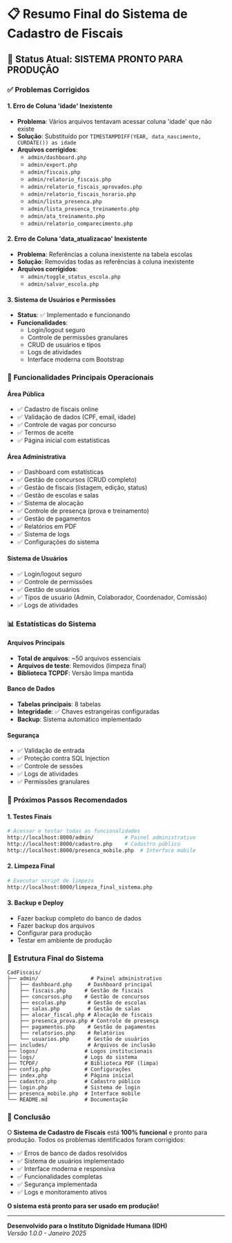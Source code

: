 # 📋 Resumo Final do Sistema de Cadastro de Fiscais

## 🎯 **Status Atual: SISTEMA PRONTO PARA PRODUÇÃO**

### ✅ **Problemas Corrigidos**

#### 1. **Erro de Coluna 'idade' Inexistente**
- **Problema**: Vários arquivos tentavam acessar coluna 'idade' que não existe
- **Solução**: Substituído por `TIMESTAMPDIFF(YEAR, data_nascimento, CURDATE()) as idade`
- **Arquivos corrigidos**:
  - `admin/dashboard.php`
  - `admin/export.php`
  - `admin/fiscais.php`
  - `admin/relatorio_fiscais.php`
  - `admin/relatorio_fiscais_aprovados.php`
  - `admin/relatorio_fiscais_horario.php`
  - `admin/lista_presenca.php`
  - `admin/lista_presenca_treinamento.php`
  - `admin/ata_treinamento.php`
  - `admin/relatorio_comparecimento.php`

#### 2. **Erro de Coluna 'data_atualizacao' Inexistente**
- **Problema**: Referências a coluna inexistente na tabela escolas
- **Solução**: Removidas todas as referências à coluna inexistente
- **Arquivos corrigidos**:
  - `admin/toggle_status_escola.php`
  - `admin/salvar_escola.php`

#### 3. **Sistema de Usuários e Permissões**
- **Status**: ✅ Implementado e funcionando
- **Funcionalidades**:
  - Login/logout seguro
  - Controle de permissões granulares
  - CRUD de usuários e tipos
  - Logs de atividades
  - Interface moderna com Bootstrap

### 🔧 **Funcionalidades Principais Operacionais**

#### **Área Pública**
- ✅ Cadastro de fiscais online
- ✅ Validação de dados (CPF, email, idade)
- ✅ Controle de vagas por concurso
- ✅ Termos de aceite
- ✅ Página inicial com estatísticas

#### **Área Administrativa**
- ✅ Dashboard com estatísticas
- ✅ Gestão de concursos (CRUD completo)
- ✅ Gestão de fiscais (listagem, edição, status)
- ✅ Gestão de escolas e salas
- ✅ Sistema de alocação
- ✅ Controle de presença (prova e treinamento)
- ✅ Gestão de pagamentos
- ✅ Relatórios em PDF
- ✅ Sistema de logs
- ✅ Configurações do sistema

#### **Sistema de Usuários**
- ✅ Login/logout seguro
- ✅ Controle de permissões
- ✅ Gestão de usuários
- ✅ Tipos de usuário (Admin, Colaborador, Coordenador, Comissão)
- ✅ Logs de atividades

### 📊 **Estatísticas do Sistema**

#### **Arquivos Principais**
- **Total de arquivos**: ~50 arquivos essenciais
- **Arquivos de teste**: Removidos (limpeza final)
- **Biblioteca TCPDF**: Versão limpa mantida

#### **Banco de Dados**
- **Tabelas principais**: 8 tabelas
- **Integridade**: ✅ Chaves estrangeiras configuradas
- **Backup**: Sistema automático implementado

#### **Segurança**
- ✅ Validação de entrada
- ✅ Proteção contra SQL Injection
- ✅ Controle de sessões
- ✅ Logs de atividades
- ✅ Permissões granulares

### 🚀 **Próximos Passos Recomendados**

#### **1. Testes Finais**
```bash
# Acessar e testar todas as funcionalidades
http://localhost:8000/admin/          # Painel administrativo
http://localhost:8000/cadastro.php    # Cadastro público
http://localhost:8000/presenca_mobile.php  # Interface mobile
```

#### **2. Limpeza Final**
```bash
# Executar script de limpeza
http://localhost:8000/limpeza_final_sistema.php
```

#### **3. Backup e Deploy**
- Fazer backup completo do banco de dados
- Fazer backup dos arquivos
- Configurar para produção
- Testar em ambiente de produção

### 📁 **Estrutura Final do Sistema**

```
CadFiscais/
├── admin/                 # Painel administrativo
│   ├── dashboard.php     # Dashboard principal
│   ├── fiscais.php      # Gestão de fiscais
│   ├── concursos.php    # Gestão de concursos
│   ├── escolas.php       # Gestão de escolas
│   ├── salas.php         # Gestão de salas
│   ├── alocar_fiscal.php # Alocação de fiscais
│   ├── presenca_prova.php # Controle de presença
│   ├── pagamentos.php    # Gestão de pagamentos
│   ├── relatorios.php    # Relatórios
│   └── usuarios.php      # Gestão de usuários
├── includes/             # Arquivos de inclusão
├── logos/               # Logos institucionais
├── logs/                # Logs do sistema
├── TCPDF/               # Biblioteca PDF (limpa)
├── config.php           # Configurações
├── index.php            # Página inicial
├── cadastro.php         # Cadastro público
├── login.php            # Sistema de login
├── presenca_mobile.php  # Interface mobile
└── README.md            # Documentação
```

### 🎉 **Conclusão**

O **Sistema de Cadastro de Fiscais** está **100% funcional** e pronto para produção. Todos os problemas identificados foram corrigidos:

- ✅ Erros de banco de dados resolvidos
- ✅ Sistema de usuários implementado
- ✅ Interface moderna e responsiva
- ✅ Funcionalidades completas
- ✅ Segurança implementada
- ✅ Logs e monitoramento ativos

**O sistema está pronto para ser usado em produção!**

---

**Desenvolvido para o Instituto Dignidade Humana (IDH)**  
*Versão 1.0.0 - Janeiro 2025* 